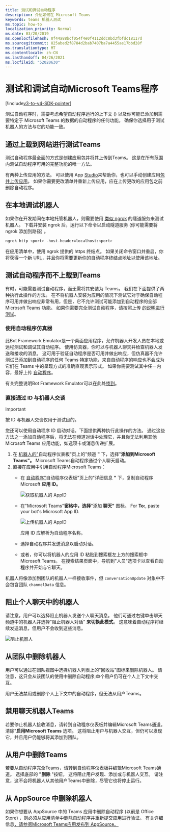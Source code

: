 ```yaml
---
title: 测试和调试自动程序
description: 介绍如何在 Microsoft Teams
keywords: teams 机器人测试
ms.topic: how-to
localization_priority: Normal
ms.date: 03/20/2019
ms.openlocfilehash: 0f44a88bcf054f4e0f4112ddc8bd3fbfdc18117d
ms.sourcegitcommit: 825abed2f8784d2bab7407ba7a4455ae17bbd28f
ms.translationtype: MT
ms.contentlocale: zh-CN
ms.lasthandoff: 04/26/2021
ms.locfileid: "52020630"
---
```

# <a name="test-and-debug-your-microsoft-teams-bot"></a>测试和调试自动Microsoft Teams程序

[!include[v3-to-v4-SDK-pointer](~/includes/v3-to-v4-pointer-bots.md)]

测试自动程序时，需要考虑希望自动程序运行的上下文 () 以及你可能已添加到需要特定于 Microsoft Teams 的数据的自动程序的任何功能。 确保你选择用于测试机器人的方法与它的功能一致。

## <a name="test-by-uploading-to-teams"></a>通过上载到网站进行测试Teams

测试自动程序最全面的方式是创建应用包并将其上传到Teams。 这是在所有范围内测试自动程序可用的完整功能的唯一方法。

有两种上传应用的方法。 可以使用 App [Studio](~/concepts/build-and-test/app-studio-overview.md)来帮助你，也可以手动创建应用[包并](~/concepts/build-and-test/apps-package.md)[上传应用](~/concepts/deploy-and-publish/apps-upload.md)。 如果你需要更改清单并重新上传应用，应在上传更改的应用包之前删除自动[](#deleting-a-bot-from-teams)程序。

## <a name="debug-your-bot-locally"></a>在本地调试机器人

如果你在开发期间在本地托管机器人，则需要使用 [类似 ngrok](https://ngrok.com/) 的隧道服务来测试机器人。 下载并安装 ngrok 后，运行以下命令以启动隧道服务 (你可能需要将 ngrok 添加到路径) 。

```bash
ngrok http <port> -host-header=localhost:<port>
```

在应用清单中，使用 ngrok 提供的 https 终结点。 如果关闭命令窗口并重启，你将获得一个新 URL，并且你将需要更新你的自动程序终结点地址以使用该地址。

## <a name="testing-your-bot-without-uploading-to-teams"></a>测试自动程序而不上载到Teams

有时，可能需要测试自动程序，而无需将其安装为 Teams。 我们在下面提供了两种执行此操作的方法。 在不将机器人安装为应用的情况下测试它对于确保自动程序可用并做出响应非常有用，但是，它不允许测试可能添加到自动程序的全部 Microsoft Teams 功能。 如果你需要完全测试自动程序，请按照上传 [的说明进行测试](#test-by-uploading-to-teams)。

### <a name="use-the-bot-emulator"></a>使用自动程序仿真器

此Bot Framework Emulator是一个桌面应用程序，允许机器人开发人员在本地或远程测试和调试其自动程序。 使用仿真器，你可以与机器人聊天并检查机器人发送和接收的消息。 这可用于验证自动程序是否可用并做出响应，但仿真器不允许测试已添加到自动程序的任何 Teams 特定功能，来自自动程序的响应也不会成为它们在 Teams 中的呈现方式的准确直观表示形式。 如果你需要测试其中任一内容，最好上传 [自动程序](#test-by-uploading-to-teams)。

有关完整说明Bot Framework Emulator可以在此处[找到](/azure/bot-service/bot-service-debug-emulator?view=azure-bot-service-4.0&preserve-view=true)。

### <a name="talk-to-your-bot-directly-by-id"></a>直接通过 ID 与机器人交谈

>[!Important]
>按 ID 与机器人交谈仅用于测试目的。

您还可以使用自动程序 ID 启动对话。下面提供两种执行此操作的方法。 通过这些方法之一添加自动程序后，将无法在频道对话中处理它，并且你无法利用其他 Microsoft Teams 应用功能，如选项卡或消息传递扩展。

1. 在 [机器人的"](https://dev.botframework.com/bots)自动程序仪表板"页上的"频道 **"** 下，选择"**添加到Microsoft Teams"。** Microsoft Teams自动程序通过个人聊天启动。
2. 直接在应用中引用自动程序Microsoft Teams：
   * 在 [自动程序"](https://dev.botframework.com/bots)自动程序仪表板"页上的"详细信息 **"** 下，复制自动程序 Microsoft **应用 ID。**
  
     ![获取机器人的 AppID](~/assets/images/bots_appid_botframework.png)
  
   * 在"Microsoft Teams"**窗格中，选择**"添加 **聊天"** 图标。 For **To:**, paste your bot's Microsoft App ID.
  
     ![上传机器人的 AppID](~/assets/images/bots_uploading.png)

     应用 ID 应解析为自动程序名称。

   * 选择自动程序并发送消息以启动对话。
   * 或者，你可以将机器人的应用 ID 粘贴到搜索框左上方的搜索框中Microsoft Teams。 在搜索结果页面中，导航到"人员"选项卡以查看自动程序并开始与它聊天。

机器人将像添加到团队的机器人一样接收事件，但 `conversationUpdate` 对象中不会包含团队 `channelData` 信息。

## <a name="blocking-a-bot-in-personal-chat"></a>阻止个人聊天中的机器人

请注意，用户可以选择阻止机器人发送个人聊天消息。 他们可通过右键单击聊天频道中的机器人并选择"阻止机器人对话" **来切换此模式**。 这意味着自动程序将继续发送消息，但用户不会收到这些消息。

![阻止机器人](~/assets/images/bots/botdisable.png)

## <a name="removing-a-bot-from-a-team"></a>从团队中删除机器人

用户可以通过在团队视图中选择机器人列表上的"回收站"图标来删除机器人。 请注意，这只会从该团队的使用中删除自动程序;单个用户仍可在个人上下文中交互。

用户无法禁用或删除个人上下文中的自动程序，但无法从用户Teams。

## <a name="disabling-a-bot-in-teams"></a>禁用聊天机器人Teams

若要停止机器人接收消息，请转到自动程序仪表板并编辑Microsoft Teams通道。 清除"**启用Microsoft Teams** 选项。 这将阻止用户与机器人交互，但仍可以发现它，并且用户仍能够将其添加到团队。

## <a name="deleting-a-bot-from-teams"></a>从用户中删除Teams

若要从自动程序完全Teams，请转到自动程序仪表板并编辑Microsoft Teams通道。 选择底部的 **"删除** "按钮。 这将阻止用户发现、添加或与机器人交互。 请注意，这不会将机器人从其他用户Teams中删除，尽管它也将停止运行。

## <a name="removing-your-bot-from-appsource"></a>从 AppSource 中删除机器人

如果你想要从 AppSource 中的 Teams 应用中删除自动程序 (以前是 Office Store) ，则必须从应用清单中删除自动程序并重新提交应用进行验证。 有关详细信息[，请参阅Microsoft Teams应用发布到 AppSource。](~/concepts/deploy-and-publish/apps-publish.md)
